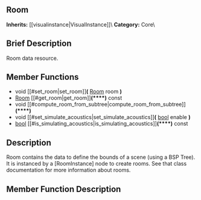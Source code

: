 ##  Room  
**Inherits:** [[visualinstance|VisualInstance]]\\
**Category:** Core\\
##  Brief Description  
Room data resource.
##  Member Functions 
  * void [[#set_room|set_room]]**(** [Room](class_room) room **)**
  * [Room](class_room) [[#get_room|get_room]]**(****)** const
  * void [[#compute_room_from_subtree|compute_room_from_subtree]]**(****)**
  * void [[#set_simulate_acoustics|set_simulate_acoustics]]**(** [bool](class_bool) enable **)**
  * [bool](class_bool) [[#is_simulating_acoustics|is_simulating_acoustics]]**(****)** const
##  Description  
Room contains the data to define the bounds of a scene (using a BSP Tree). It is instanced by a [RoomInstance] node to create rooms. See that class documentation for more information about rooms.
##  Member Function Description  
